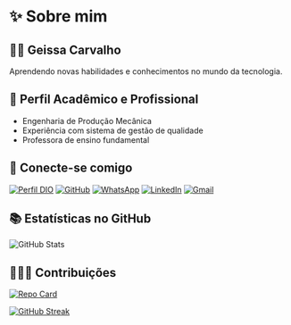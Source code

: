 # ✨ Sobre mim

## 👩🏻 Geissa Carvalho 

Aprendendo novas habilidades e conhecimentos no mundo da tecnologia.


## 🏢 Perfil Acadêmico e Profissional

- Engenharia de Produção Mecânica
- Experiência com sistema de gestão de qualidade
- Professora de ensino fundamental


## 🔗 Conecte-se comigo 

[![Perfil DIO](https://img.shields.io/badge/-Meu%20Perfil%20na%20DIO-30A3DC?style=for-the-badge)](https://www.dio.me/users/geissaocarvalho)
[![GitHub](https://img.shields.io/badge/GitHub-100000?style=for-the-badge&logo=github&logoColor=white)](https://github.com/GeissaCarvalho)
[![WhatsApp](https://img.shields.io/badge/WhatsApp-25D366?style=for-the-badge&logo=whatsapp&logoColor=white)](https://wa.me/55012988015350)
[![LinkedIn](https://img.shields.io/badge/-LinkedIn-000?style=for-the-badge&logo=linkedin&logoColor=30A3DC)](https://www.linkedin.com/in/geissa-carvalho-69937854/)
[![Gmail](https://img.shields.io/badge/Gmail-333333?style=for-the-badge&logo=gmail&logoColor=red)](mailto:geissaocarvalho@gmail.com)


## 📚 Estatísticas no GitHub
![GitHub Stats](https://github-readme-stats.vercel.app/api?username=geissacarvalho&theme=transparent&bg_color=000&border_color=30A3DC&show_icons=true&icon_color=30A3DC&title_color=E94D5F&text_color=FFF)


## 👩🏻‍💻 Contribuições

[![Repo Card](https://github-readme-stats.vercel.app/api/pin/?username=geissacarvalho&repo=dio-lab-open-source&bg_color=000&border_color=30A3DC&show_icons=true&icon_color=30A3DC&title_color=E94D5F&text_color=FFF)](https://github.com/geissacarvalho/dio-lab-open-source)

[![GitHub Streak](https://streak-stats.demolab.com/?user=geissacarvalho&theme=bear&background=000&border=30A3DC&dates=FFF)](https://git.io/streak-stats)



